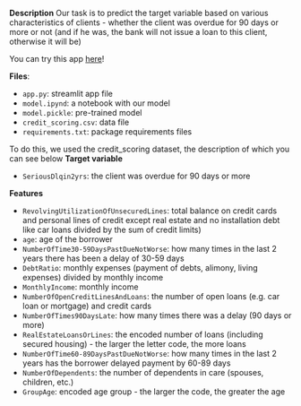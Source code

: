 
**Description**
Our task is to predict the target variable based on various characteristics of clients - whether the client was overdue for 90 days or more or not (and if he was, the bank will not issue a loan to this client, otherwise it will be)

You can try this app [here](https://credit-scoring-ml-service.streamlit.app/)!

**Files**:
- `app.py`: streamlit app file
- `model.ipynd`:  a notebook with our model
- `model.pickle`:  pre-trained model
- `credit_scoring.csv`: data file
- `requirements.txt`: package requirements files


To do this, we used the credit_scoring dataset, the description of which you can see below
**Target variable**
- `SeriousDlqin2yrs`: the client was overdue for 90 days or more


**Features**
- `RevolvingUtilizationOfUnsecuredLines`: total balance on credit cards and personal lines of credit except real estate and no installation debt
like car loans divided by the sum of credit limits)
- `age`: age of the borrower
- `NumberOfTime30-59DaysPastDueNotWorse`: how many times in the last 2 years there has been a delay of 30-59 days
- `DebtRatio`: monthly expenses (payment of debts, alimony, living expenses) divided by monthly income
- `MonthlyIncome`: monthly income
- `NumberOfOpenCreditLinesAndLoans`: the number of open loans (e.g. car loan or mortgage) and credit cards
- `NumberOfTimes90DaysLate`: how many times there was a delay (90 days or more)
- `RealEstateLoansOrLines`: the encoded number of loans (including secured housing) - the larger the letter code, the more loans
- `NumberOfTime60-89DaysPastDueNotWorse`: how many times in the last 2 years has the borrower delayed payment by 60-89 days
- `NumberOfDependents`: the number of dependents in care (spouses, children, etc.)
- `GroupAge`: encoded age group - the larger the code, the greater the age
